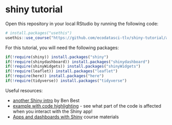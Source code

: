# shiny tutorial

Open this repository in your local RStudio by running the following code:

```r
# install.packages("usethis")
usethis::use_course("https://github.com/ecodatasci-tlv/shiny-tutorial/archive/master.zip")
```

For this tutorial, you will need the following packages:

```r
if(!require(shiny)) install.packages("shiny")
if(!require(shinydashboard)) install.packages("shinydashboard")
if(!require(shinyWidgets)) install.packages("shinyWidgets")
if(!require(leaflet)) install.packages("leaflet")
if(!require(here)) install.packages("here")
if(!require(tidyverse)) install.packages("tidyverse")
```

Useful resources:

- [another Shiny intro](http://benbestphd.com/shiny-intro/) by Ben Best
- [example with code highlighting](https://shiny.rstudio.com/gallery/telephones-by-region.html) - see what part of the code is affected when you interact with the Shiny app!
- [Apps and dashboards with Shiny](https://rstudio-education.github.io/shiny-wsds18/) course materials
